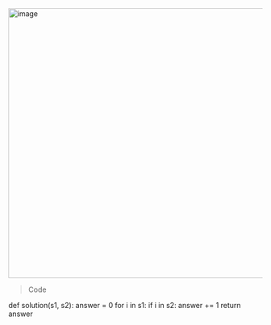 <img width="534" alt="image" src="https://user-images.githubusercontent.com/115756142/235065347-5f561afd-cac2-4bae-82cf-163bd9c9f6e5.png">

> Code

   def solution(s1, s2):
    answer = 0
    for i in s1:
        if i in s2:
            answer += 1
    return answer

